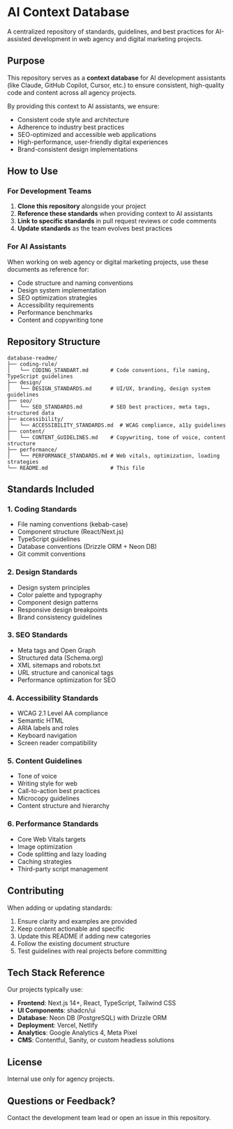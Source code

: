 # AI Context Database

A centralized repository of standards, guidelines, and best practices for AI-assisted development in web agency and digital marketing projects.

## Purpose

This repository serves as a **context database** for AI development assistants (like Claude, GitHub Copilot, Cursor, etc.) to ensure consistent, high-quality code and content across all agency projects.

By providing this context to AI assistants, we ensure:
- Consistent code style and architecture
- Adherence to industry best practices
- SEO-optimized and accessible web applications
- High-performance, user-friendly digital experiences
- Brand-consistent design implementations

## How to Use

### For Development Teams

1. **Clone this repository** alongside your project
2. **Reference these standards** when providing context to AI assistants
3. **Link to specific standards** in pull request reviews or code comments
4. **Update standards** as the team evolves best practices

### For AI Assistants

When working on web agency or digital marketing projects, use these documents as reference for:
- Code structure and naming conventions
- Design system implementation
- SEO optimization strategies
- Accessibility requirements
- Performance benchmarks
- Content and copywriting tone

## Repository Structure

```
database-readme/
├── coding-rule/
│   └── CODING_STANDART.md       # Code conventions, file naming, TypeScript guidelines
├── design/
│   └── DESIGN_STANDARDS.md      # UI/UX, branding, design system guidelines
├── seo/
│   └── SEO_STANDARDS.md         # SEO best practices, meta tags, structured data
├── accessibility/
│   └── ACCESSIBILITY_STANDARDS.md  # WCAG compliance, a11y guidelines
├── content/
│   └── CONTENT_GUIDELINES.md    # Copywriting, tone of voice, content structure
├── performance/
│   └── PERFORMANCE_STANDARDS.md # Web vitals, optimization, loading strategies
└── README.md                    # This file
```

## Standards Included

### 1. Coding Standards
- File naming conventions (kebab-case)
- Component structure (React/Next.js)
- TypeScript guidelines
- Database conventions (Drizzle ORM + Neon DB)
- Git commit conventions

### 2. Design Standards
- Design system principles
- Color palette and typography
- Component design patterns
- Responsive design breakpoints
- Brand consistency guidelines

### 3. SEO Standards
- Meta tags and Open Graph
- Structured data (Schema.org)
- XML sitemaps and robots.txt
- URL structure and canonical tags
- Performance optimization for SEO

### 4. Accessibility Standards
- WCAG 2.1 Level AA compliance
- Semantic HTML
- ARIA labels and roles
- Keyboard navigation
- Screen reader compatibility

### 5. Content Guidelines
- Tone of voice
- Writing style for web
- Call-to-action best practices
- Microcopy guidelines
- Content structure and hierarchy

### 6. Performance Standards
- Core Web Vitals targets
- Image optimization
- Code splitting and lazy loading
- Caching strategies
- Third-party script management

## Contributing

When adding or updating standards:

1. Ensure clarity and examples are provided
2. Keep content actionable and specific
3. Update this README if adding new categories
4. Follow the existing document structure
5. Test guidelines with real projects before committing

## Tech Stack Reference

Our projects typically use:
- **Frontend**: Next.js 14+, React, TypeScript, Tailwind CSS
- **UI Components**: shadcn/ui
- **Database**: Neon DB (PostgreSQL) with Drizzle ORM
- **Deployment**: Vercel, Netlify
- **Analytics**: Google Analytics 4, Meta Pixel
- **CMS**: Contentful, Sanity, or custom headless solutions

## License

Internal use only for agency projects.

## Questions or Feedback?

Contact the development team lead or open an issue in this repository.
